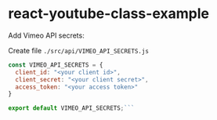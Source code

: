 # react-youtube-class-example

Add Vimeo API secrets:

Create file `./src/api/VIMEO_API_SECRETS.js`

```javascript
const VIMEO_API_SECRETS = {
  client_id: "<your client id>",
  client_secret: "<your client secret>",
  access_token: "<your access token>"
}

export default VIMEO_API_SECRETS;```
